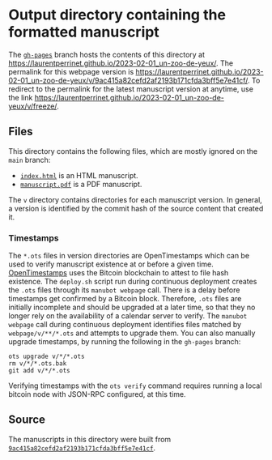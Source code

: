 # Output directory containing the formatted manuscript

The [`gh-pages`](https://github.com/laurentperrinet/2023-02-01_un-zoo-de-yeux/tree/gh-pages) branch hosts the contents of this directory at <https://laurentperrinet.github.io/2023-02-01_un-zoo-de-yeux/>.
The permalink for this webpage version is <https://laurentperrinet.github.io/2023-02-01_un-zoo-de-yeux/v/9ac415a82cefd2af2193b171cfda3bff5e7e41cf/>.
To redirect to the permalink for the latest manuscript version at anytime, use the link <https://laurentperrinet.github.io/2023-02-01_un-zoo-de-yeux/v/freeze/>.

## Files

This directory contains the following files, which are mostly ignored on the `main` branch:

+ [`index.html`](index.html) is an HTML manuscript.
+ [`manuscript.pdf`](manuscript.pdf) is a PDF manuscript.

The `v` directory contains directories for each manuscript version.
In general, a version is identified by the commit hash of the source content that created it.

### Timestamps

The `*.ots` files in version directories are OpenTimestamps which can be used to verify manuscript existence at or before a given time.
[OpenTimestamps](https://opentimestamps.org/) uses the Bitcoin blockchain to attest to file hash existence.
The `deploy.sh` script run during continuous deployment creates the `.ots` files through its `manubot webpage` call.
There is a delay before timestamps get confirmed by a Bitcoin block.
Therefore, `.ots` files are initially incomplete and should be upgraded at a later time, so that they no longer rely on the availability of a calendar server to verify.
The `manubot webpage` call during continuous deployment identifies files matched by `webpage/v/**/*.ots` and attempts to upgrade them.
You can also manually upgrade timestamps, by running the following in the `gh-pages` branch:

```shell
ots upgrade v/*/*.ots
rm v/*/*.ots.bak
git add v/*/*.ots
```

Verifying timestamps with the `ots verify` command requires running a local bitcoin node with JSON-RPC configured, at this time.

## Source

The manuscripts in this directory were built from
[`9ac415a82cefd2af2193b171cfda3bff5e7e41cf`](https://github.com/laurentperrinet/2023-02-01_un-zoo-de-yeux/commit/9ac415a82cefd2af2193b171cfda3bff5e7e41cf).
